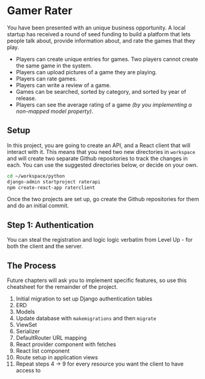 # Gamer Rater

You have been presented with an unique business opportunity. A local startup has received a round of seed funding to build a platform that lets people talk about, provide information about, and rate the games that they play.

* Players can create unique entries for games. Two players cannot create the same game in the system.
* Players can upload pictures of a game they are playing.
* Players can rate games.
* Players can write a review of a game.
* Games can be searched, sorted by category, and sorted by year of release.
* Players can see the average rating of a game _(by you implementing a non-mapped model property)_.

## Setup

In this project, you are going to create an API, and a React client that will interact with it. This means that you need two new directories in `workspace` and will create two separate Github repositories to track the changes in each. You can use the suggested directories below, or decide on your own.

```sh
cd ~/workspace/python
django-admin startproject raterapi
npm create-react-app raterclient
```

Once the two projects are set up, go create the Github repositories for them and do an initial commit.

## Step 1: Authentication

You can steal the registration and logic logic verbatim from Level Up - for both the client and the server.

## The Process

Future chapters will ask you to implement specific features, so use this cheatsheet for the remainder of the project.

1. Initial migration to set up Django authentication tables
1. ERD
1. Models
1. Update database with `makemigrations` and then `migrate`
1. ViewSet
1. Serializer
1. DefaultRouter URL mapping
1. React provider component with fetches
1. React list component
1. Route setup in application views
1. Repeat steps 4 -> 9 for every resource you want the client to have access to
